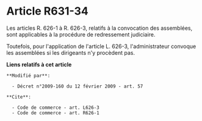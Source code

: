 # Article R631-34

Les articles R. 626-1 à R. 626-3, relatifs à la convocation des assemblées, sont applicables à la procédure de redressement
judiciaire. 

Toutefois, pour l'application de l'article L. 626-3, l'administrateur convoque les assemblées si les dirigeants n'y procèdent
pas.

**Liens relatifs à cet article**

	**Modifié par**:

	  - Décret n°2009-160 du 12 février 2009 - art. 57

	**Cite**:

	  - Code de commerce - art. L626-3
	  - Code de commerce - art. R626-1
